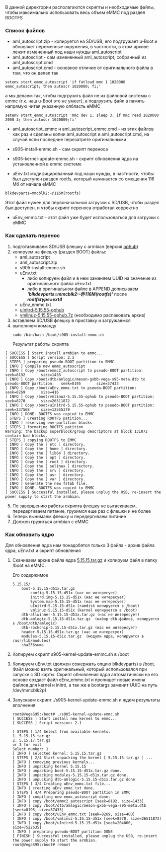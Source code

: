 В данной директории располагаются скрипты и необходимые файлы, чтобы максимально использовать весь объем eMMC под раздел ROOTFS

### Список файлов
- aml_autoscript.zip - копируется на SD/USB, его подгружает u-Boot и обновляет переменные окружения, в частности, в этом архиве лежит измененный под наши нужды aml_autoscript
- aml_autoscript - сам измененный aml_autoscript, собранный из aml_autoscript.cmd
- aml_autoscript.cmd - основное отличие от оригинального файла в том, что он делал так 
```
setenv start_emmc_autoscript 'if fatload mmc 1 1020000 emmc_autoscript; then autoscr 1020000; fi;'
```
а мы делаем так, чтобы подгрузить файл не из файловой системы с emmc (т.к. наш u-Boot это не умеет), а подгрузить файл в память напрямую читая указанную олбласть eMMC
```
setenv start_emmc_autoscript 'mmc dev 1; sleep 3; if mmc read 1020000 2000 3; then autoscr 1020000;fi'
```

- aml_autoscript_emmc и aml_autoscript_emmc.cmd - из этих файлов как раз и сделаны копии aml_autoscript и aml_autoscript.cmd, на случай если последние перезатрете оригинальными

- s905-install-emmc.sh - сам скрипт переноса
- s905-kernel-update-emmc.sh - скрипт обновления ядра на установленной в emmc системе
- uEnv.txt модифицированный под наши нужды, в частности, чтобы был доступен раздел rootfs, который начинается со смещения 116 Мб от начала eMMC
```
blkdevparts=mmcblk2:-@116M(rootfs)
```
Этот файл нужен для первоначальной загрузки с SD/USB, чтобы раздел был доступен, и чтобы скрипт переноса отработал корректно

- uEnv_emmc.txt - этот файл уже будет использоваться для загрузки с eMMC

### Как сделать перенос
1. подготавливаем SD/USB флешку с armbian (версия [ophub](https://github.com/ophub/amlogic-s9xxx-armbian "ophub"))
2. копируем на флешку (раздел BOOT) файлы:
	- aml_autoscript
	- aml_autoscript.zip
	- s905-install-emmc.sh
	- uEnv.txt 
		- либо копируем файл и в нем заменяем UUID на значение из оригинального файла uEnv.txt
		- либо в оригинальном файле в APPEND дописываем ***'blkdevparts=mmcblk2:-@116M(rootfs)'*** после ***rootfstype=ext4***
	- uEnv_emmc.txt
	- [uInitrd-5.15.55-ophub](https://github.com/d51x/armbian-s905/tree/main/emmc_install/files "uInitrd-5.15.55-ophub")
	- [vmlinuz-5.15.55-ophub.7z](https://github.com/d51x/armbian-s905/tree/main/emmc_install/files "vmlinuz-5.15.55-ophub.7z") (необходимо распаковать архив)
3. вставляем SD/USB флешку в приставку и загружаемся
4. выполняем команду
	```
	sudo /bin/bash /boot/s905-install-emmc.sh
	```
	Результат работы скрипта
```
[ SUCCESS ] Start install armbian to emmc...
[ SUCCESS ] Script version: 2.1
[ STEPS ] preparing pseudo-BOOT partition in EMMC
[ INFO ] Compile new emmc_autoscript
[ INFO ] Copy /boot/emmc2_autoscript to pseudo-BOOT partition:   seek=8192       size=1433
[ INFO ] Copy /boot/dtb/amlogic/meson-gxbb-vega-s95-meta.dtb to pseudo-BOOT partition:   seek=8195       size=37433
[ INFO ] Copy /boot/uEnv_emmc.txt to pseudo-BOOT partition:      seek=8269       size=416
[ INFO ] Copy /boot/vmlinuz-5.15.55-ophub to pseudo-BOOT partition:      seek=8270       size=26511872
[ INFO ] Copy /boot/uInitrd-5.15.55-ophub to pseudo-BOOT partition:      seek=237568     size=12555379
[ INFO ] DONE. BOOTFS was copied to EMMC
[ STEPS ] Creating ROOTFS patition...
[ INFO ] reserving env-partition blocks
[ STEPS ] formating ROOTFS patition
Warning: the backup superblock/group descriptors at block 131072 contain bad blocks.
[ STEPS ] copying ROOTFS to EMMC
[ INFO ] Copy the [ etc ] directory.
[ INFO ] Copy the [ home ] directory.
[ INFO ] Copy the [ lib64 ] directory.
[ INFO ] Copy the [ opt ] directory.
[ INFO ] Copy the [ root ] directory.
[ INFO ] Copy the [ selinux ] directory.
[ INFO ] Copy the [ srv ] directory.
[ INFO ] Copy the [ usr ] directory.
[ INFO ] Copy the [ var ] directory.
[ INFO ] Generate the new fstab file.
[ INFO ] DONE. ROOTFS was copied to EMMC
[ SUCCESS ] Successful installed, please unplug the USB, re-insert the power supply to start the armbian.
```
5. По завершению работы скрипта флешку не вытаскиваем, передергиваем питание, грузимся еще раз с флешки и не более
6. Теперь вынимаем флешку и передергиваем питание
7. Должен грузиться armbian с eMMC

### Как обновить ядро

Для обновления ядра нам понадобятся только 3 файла - архив файла ядра, uEnv.txt и скрипт обновления

1. Скачиваем архив файла ядра [5.15.15.tar.gz](https://disk.yandex.ru/d/ZirpowaNMBTiEA "5.15.15.tar.gz") и копируем файл в папку /boot на eMMC.

	Его содержимое
	```
	5.15.15/
		boot-5.15.15-d51x.tar.gz
			config-5.15.15-d51x (нас не интересует)
			initrd.img-5.15.15-d51x (нас не интересует)
			System.map-5.15.15-d51x (нас не интересует)
			uInitrd-5.15.15-d51x (ramdisk копируется в /boot) 
			vmlinuz-5.15.15-d51x (kernel копируется в /boot)
		dtb-allwinner-5.15.15-d51x.tar.gz (нас не интересует)
		dtb-amlogic-5.15.15-d51x.tar.gz  (набор dtb-файлов, копируется в /boot/dtb/amlogic)
		dtb-rockchip-5.15.15-d51x.tar.gz (нас не интересует)
		header-5.15.15-d51x.tar.gz (нас не интересует)
		modules-5.15.15-d51x.tar.gz  (модули ядра, копируются в /usr/lib/modules)
		sha256sums
	```
2. Копируем скрипт s905-kernel-update-emmc.sh в /boot
3. Копируем uEnv.txt (должен сожержать опцию blkdevparts) в /boot.
	Файл можно взять оригинальный, который использовался при запуске с SD карты. Скрипт обновления ядра автоматически на его основе создаст файл eEnv_emmc.txt и пропишет новые имена файлов для kernel и initrd, а так же в bootargs заменит UUID на путь /dev/mmcblk2p1
4. Запускаем скрипт ./s905-kernel-update-emmc.sh и ждем результаты вполнения
	```
	root@VegaS95:/boot# ./s905-kernel-update-emmc.sh
	[ SUCCESS ] Start install new kernel to emmc...
	[ SUCCESS ] Script version: 2.1

	[ STEPS ] 1/4 Select from available kernels:
	1. 5.15.15.tar.gz
	2. 5.15.17.tar.gz
	or 3 for exit
	Select number: 1
	[ INFO ] selected kernel: 5.15.15.tar.gz
	[ STEPS ] 2/4 Start unpacking the kernel [ 5.15.15.tar.gz ] ...
	[ INFO ] removing previous kernels...
	[ INFO ] unpacking kernel 5.15.15
	[ INFO ] unpacking boot-5.15.15-d51x.tar.gz done.
	[ INFO ] unpacking modules-5.15.15-d51x.tar.gz done.
	[ INFO ] unpucking dtb-amlogic-5.15.15-d51x.tar.gz done
	[ STEPS ] 3/4 Creating uEnv_emmc.txt file...
	[ INFO ] creating uEnv_emmc.txt done.
	[ STEPS ] 4/4 Preparing pseudo-BOOT partition in EMMC
	[ INFO ] compiling new emmc_autoscript done.
	[ INFO ] copy /boot/emmc2_autoscript [seek=8192, size=1433]
	[ INFO ] copy /boot/dtb/amlogic/meson-gxbb-vega-s95-meta.dtb [seek=8195, size=37433]
	[ INFO ] copy /boot/uEnv_emmc.txt [seek=8269, size=400]
	[ INFO ] copy /boot/vmlinuz-5.15.15-d51x [seek=8270, size=26511872]
	[ INFO ] copy /boot/uInitrd-5.15.15-d51x [seek=204800, size=7522635]
	[ INFO ] preparing pseudo-BOOT partition DONE
	[ FINISH ] Successful installed, please unplug the USB, re-insert the power supply to start the armbian.
	root@VegaS95:/boot# reboot
	```